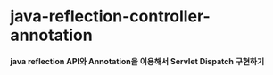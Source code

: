 # java-reflection-controller-annotation
**java reflection API와 Annotation을 이용해서 Servlet Dispatch 구현하기**